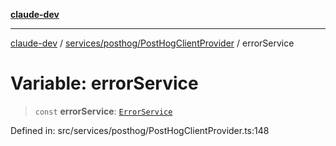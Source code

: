 [**claude-dev**](../../../../README.md)

***

[claude-dev](../../../../README.md) / [services/posthog/PostHogClientProvider](../README.md) / errorService

# Variable: errorService

> `const` **errorService**: [`ErrorService`](../../../error/ErrorService/classes/ErrorService.md)

Defined in: src/services/posthog/PostHogClientProvider.ts:148
